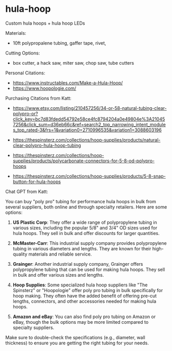# hula-hoop
Custom hula hoops + hula hoop LEDs

Materials:
- 10ft polypropalene tubing, gaffer tape, rivet, 


Cutting Options:
- box cutter, a hack saw, miter saw, chop saw, tube cutters


Personal Citations: 
- https://www.instructables.com/Make-a-Hula-Hoop/
- https://www.hoopologie.com/




Purchasing Citations from Katt:

- https://www.etsy.com/listing/210457256/34-or-58-natural-tubing-clear-polypro-or?click_key=bc7d83fdedd54792e58ce4fc8794204a0e49804e%3A210457256&click_sum=d36eb66c&ref=search2_top_narrowing_intent_modules_top_rated-3&frs=1&variation0=2710996535&variation1=3088603196

- https://thespinsterz.com/collections/hoop-supplies/products/natural-clear-polypro-hula-hoop-tubing

- https://thespinsterz.com/collections/hoop-supplies/products/polycarbonate-connectors-for-5-8-od-polypro-hoops

- https://thespinsterz.com/collections/hoop-supplies/products/5-8-snap-button-for-hula-hoops



Chat GPT from Katt:

You can buy "poly pro" tubing for performance hula hoops in bulk from several suppliers, both online and through specialty retailers. Here are some options:

1. **US Plastic Corp**: They offer a wide range of polypropylene tubing in various sizes, including the popular 5/8" and 3/4" OD sizes used for hula hoops. They sell in bulk and offer discounts for larger quantities.

2. **McMaster-Carr**: This industrial supply company provides polypropylene tubing in various diameters and lengths. They are known for their high-quality materials and reliable service.

3. **Grainger**: Another industrial supply company, Grainger offers polypropylene tubing that can be used for making hula hoops. They sell in bulk and offer various sizes and lengths.

4. **Hoop Supplies**: Some specialized hula hoop suppliers like "The Spinsterz" or "Hoopologie" offer poly pro tubing in bulk specifically for hoop making. They often have the added benefit of offering pre-cut lengths, connectors, and other accessories needed for making hula hoops.

5. **Amazon and eBay**: You can also find poly pro tubing on Amazon or eBay, though the bulk options may be more limited compared to specialty suppliers.

Make sure to double-check the specifications (e.g., diameter, wall thickness) to ensure you are getting the right tubing for your needs.
